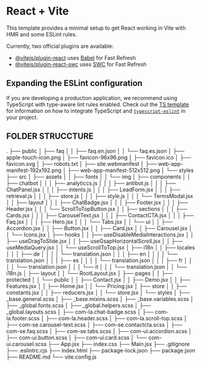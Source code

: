 # React + Vite

This template provides a minimal setup to get React working in Vite with HMR and some ESLint rules.

Currently, two official plugins are available:

- [@vitejs/plugin-react](https://github.com/vitejs/vite-plugin-react/blob/main/packages/plugin-react) uses [Babel](https://babeljs.io/) for Fast Refresh
- [@vitejs/plugin-react-swc](https://github.com/vitejs/vite-plugin-react/blob/main/packages/plugin-react-swc) uses [SWC](https://swc.rs/) for Fast Refresh

## Expanding the ESLint configuration

If you are developing a production application, we recommend using TypeScript with type-aware lint rules enabled. Check out the [TS template](https://github.com/vitejs/vite/tree/main/packages/create-vite/template-react-ts) for information on how to integrate TypeScript and [`typescript-eslint`](https://typescript-eslint.io) in your project.



## FOLDER STRUCCTURE
.
├── public
│   ├── faq
│   │   ├── faq.en.json
│   │   └── faq.es.json
│   ├── apple-touch-icon.png
│   ├── favicon-96x96.png
│   ├── favicon.ico
│   ├── favicon.svg
│   ├── robots.txt
│   ├── site.webmanifest
│   ├── web-app-manifest-192x192.png
│   ├── web-app-manifest-512x512.png
│   └── styles
├── src
│   ├── assets
│   │   ├── fonts
│   │   └── img
│   ├── components
│   │   ├── chatbot
│   │   │   ├── analyticcs.js
│   │   │   ├── antibot.js
│   │   │   ├── ChatPanel.jsx
│   │   │   ├── intents.js
│   │   │   ├── LeadForm.jsx
│   │   │   ├── retrieval.js
│   │   │   ├── store.js
│   │   │   ├── style.js
│   │   │   └── TermsModal.jsx
│   │   ├── layout
│   │   │   ├── ChatBadge.jsx
│   │   │   ├── Footer.jsx
│   │   │   ├── Header.jsx
│   │   │   └── ScrollToTopButton.jsx
│   │   ├── sections
│   │   │   ├── Cards.jsx
│   │   │   ├── CarouselText.jsx
│   │   │   ├── ContactCTA.jsx
│   │   │   ├── Faq.jsx
│   │   │   ├── Hero.jsx
│   │   │   └── Tabs.jsx
│   │   └── ui
│   │       ├── Accordion.jsx
│   │       ├── Button.jsx
│   │       ├── Card.jsx
│   │       ├── Carousel.jsx
│   │       └── Icons.jsx
│   ├── hooks
│   │   ├── useDisableMediaInteractions.jsx
│   │   ├── useDragToSlide.jsx
│   │   ├── useGsapHorizontalScroll.jsx
│   │   ├── useMediaQuery.jsx
│   │   └── useScrollToTop.jsx
│   ├── i18n
│   │   ├── locales
│   │   │   ├── de
│   │   │   │   └── translation.json
│   │   │   ├── en
│   │   │   │   └── translation.json
│   │   │   ├── es
│   │   │   │   └── translation.json
│   │   │   ├── fr
│   │   │   │   └── translation.json
│   │   │   └── it
│   │   │       └── translation.json
│   │   └── i18n.js
│   ├── layout
│   │   └── RootLayout.jsx
│   ├── pages
│   │   ├── protected
│   │   └── public
│   │       ├── Contact.jsx
│   │       ├── Demo.jsx
│   │       ├── Features.jsx
│   │       ├── Home.jsx
│   │       └── Pricing.jsx
│   ├── store
│   │   ├── constants.jsx
│   │   ├── reducers.jsx
│   │   └── store.jsx
│   └── styles
│       ├── _base.general.scss
│       ├── _base.mixins.scss
│       ├── _base.variables.scss
│       ├── _global.fonts.scss
│       ├── _global.helpers.scss
│       ├── _global.layouts.scss
│       ├── com-la.chat-badge.scss
│       ├── com-la.footer.scss
│       ├── com-la.header.scss
│       ├── com-la.scroll-top.scss
│       ├── com-se.carousel-text.scss
│       ├── com-se.contactcta.scss
│       ├── com-se.faq.scss
│       ├── com-se.tabs.scss
│       ├── com-ui.accordion.scss
│       ├── com-ui.button.scss
│       ├── com-ui.card.scss
│       └── com-ui.carousel.scss
├── App.jsx
├── index.css
├── Main.jsx
├── .gitignore
├── .eslintrc.cjs
├── index.html
├── package-lock.json
├── package.json
├── README.md
└── vite.config.js